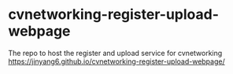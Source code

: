 # cvnetworking-register-upload-webpage
The repo to host the register and upload service for cvnetworking
<br>
https://jinyang6.github.io/cvnetworking-register-upload-webpage/
